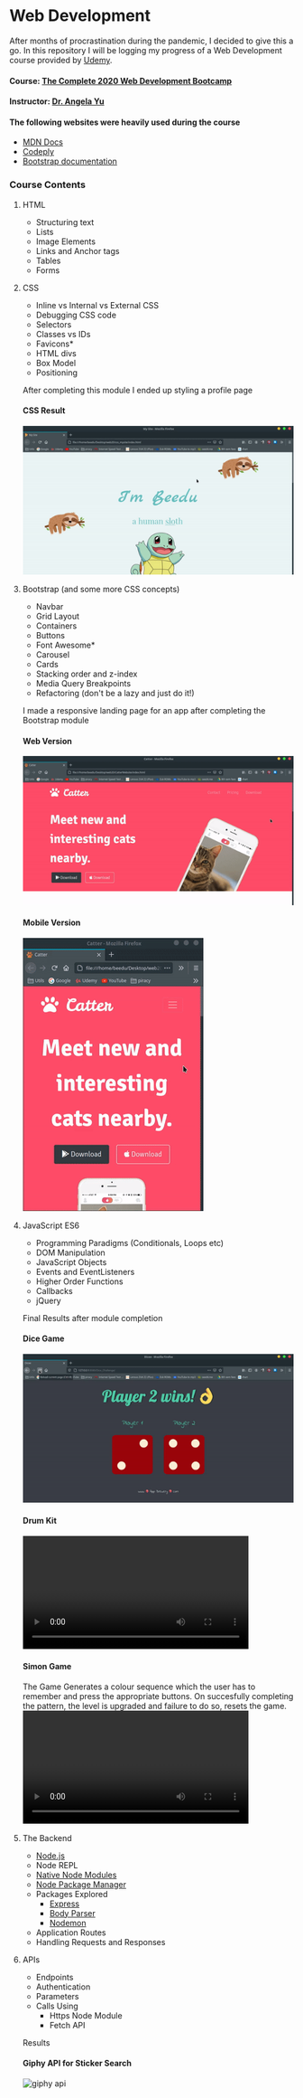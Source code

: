 
# Web Development 
After months of procrastination during the pandemic, I decided to give this a go. In this repository I will be logging my progress of a Web Development course provided by [Udemy](https://www.udemy.com/ "Udemy Homepage").

#### Course: [The Complete 2020 Web Development Bootcamp](https://www.udemy.com/course/the-complete-web-development-bootcamp/ )
#### Instructor: [Dr. Angela Yu](https://www.udemy.com/user/4b4368a3-b5c8-4529-aa65-2056ec31f37e/)

#### The following websites were heavily used during the course 
- [MDN Docs](https://developer.mozilla.org/en-US/)
- [Codeply](https://www.codeply.com/p)
- [Bootstrap documentation](https://getbootstrap.com/docs/4.5/getting-started/introduction/)

### Course Contents

1. HTML	
	- Structuring text
	-  Lists
	-  Image Elements
	-  Links and Anchor tags
	-  Tables
	-  Forms

2. CSS
	- Inline vs Internal vs External CSS
	-  Debugging CSS code
	-  Selectors
	-  Classes vs IDs
	-  Favicons*
	-  HTML divs
	-  Box Model
	-  Positioning
	
	After completing this module I ended up styling a profile page
	#### CSS Result
	![CSS](./results/css_site.gif "Basic CSS Site")

3. Bootstrap (and some more CSS concepts)
	-  Navbar
	-  Grid Layout
	-  Containers
	-  Buttons
	-  Font Awesome*
	-  Carousel
	-  Cards
	-  Stacking order and z-index
	-  Media Query Breakpoints
	-  Refactoring (don't be a lazy and just do it!)
	
	I made a responsive landing page for an app after completing the Bootstrap module
	#### Web Version
	![catter web](./results/catter_web.gif "Web Version")
	<br>
	#### Mobile Version	
	![catter mobile](./results/catter_phone.gif "Mobile Version")

4. JavaScript ES6
	- Programming Paradigms (Conditionals, Loops etc)
	- DOM Manipulation
	- JavaScript Objects
	- Events and EventListeners
	- Higher Order Functions
	- Callbacks
	- jQuery

	Final Results after module completion

	#### Dice Game
	![dice game](./results/dice.gif "Simple Dice Game")
	<br>

	#### Drum Kit
	<video width="400" controls>
  		<source src="./results/drumkit.mp4" type="video/mp4">
	</video>
	<br>
	
	#### Simon Game
	The Game Generates a colour sequence which the user has to remember and press the appropriate buttons.
	On succesfully completing the pattern, the level is upgraded and failure to do so, resets the game.
	<br>
	<video width="400" controls>
  		<source src="./results/simon.mp4" type="video/mp4">
	</video>

5. The Backend
	- [Node.js](https://nodejs.org/en/ "NodeJS")
	- Node REPL
	- [Native Node Modules](https://nodejs.org/api/modules.html "Modules")
	- [Node Package Manager](https://www.npmjs.com/ "NPM")
	- Packages Explored
		- [Express](https://www.npmjs.com/package/express "express")
		- [Body Parser](https://www.npmjs.com/package/body-parser "body-parser")
		- [Nodemon](https://www.npmjs.com/package/nodemon "nodemon")
	- Application Routes
	- Handling Requests and Responses

6. APIs
	- Endpoints
	- Authentication
	- Parameters
	- Calls Using
		- Https Node Module
		- Fetch API
	
	Results

	#### Giphy API for Sticker Search
	![giphy api](./results/giphy.gif "Sticker")

